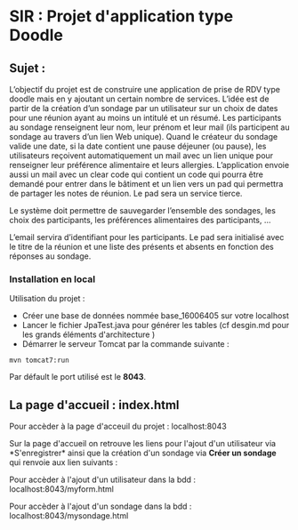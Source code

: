 # SIR : Projet d'application type Doodle

## Sujet :

<p>L’objectif du projet est de construire une application de prise de RDV type doodle mais en y ajoutant un certain nombre de services. L’idée est de partir de la création d’un sondage par un utilisateur sur un choix de dates pour une réunion ayant au moins un intitulé et un résumé. Les participants au sondage renseignent leur nom, leur prénom et leur mail (ils participent au sondage au travers d’un lien Web unique). Quand le créateur du sondage valide une date, si la date contient une pause déjeuner (ou pause), les utilisateurs reçoivent automatiquement un mail avec un lien unique pour renseigner leur préférence alimentaire et leurs allergies. L’application envoie aussi un mail avec un clear code qui contient un code qui pourra être demandé pour entrer dans le bâtiment et un lien vers un pad qui permettra de partager les notes de réunion. Le pad sera un service tierce. </p><p>Le système doit permettre de sauvegarder l’ensemble des sondages, les choix des participants, les préférences alimentaires des participants, … </p><p>L’email servira d’identifiant pour les participants. 
Le pad sera initialisé avec le titre de la réunion et une liste des présents et absents en fonction des réponses au sondage. </p>

### Installation en local

Utilisation du projet :

* Créer une base de données nommée base_16006405 sur votre localhost 
* Lancer le fichier JpaTest.java pour générer les tables (cf desgin.md pour les grands éléments d'architecture )
* Démarrer le serveur Tomcat par la commande suivante :

```
mvn tomcat7:run
```
Par défault le port utilisé est le **8043**.

## La page d'accueil : index.html

Pour accèder à la page d'acceuil du projet : localhost:8043 
<p>Sur la page d'accueil on retrouve les liens pour l'ajout d'un utilisateur via *S'enregistrer* ainsi que la création d'un sondage via <strong>Créer un sondage</strong> qui renvoie aux lien suivants :<p>
<p>Pour accèder à l'ajout d'un utilisateur dans la bdd : localhost:8043/myform.html</p>
<p>Pour accèder à l'ajout d'un sondage dans la bdd : localhost:8043/mysondage.html</p>


